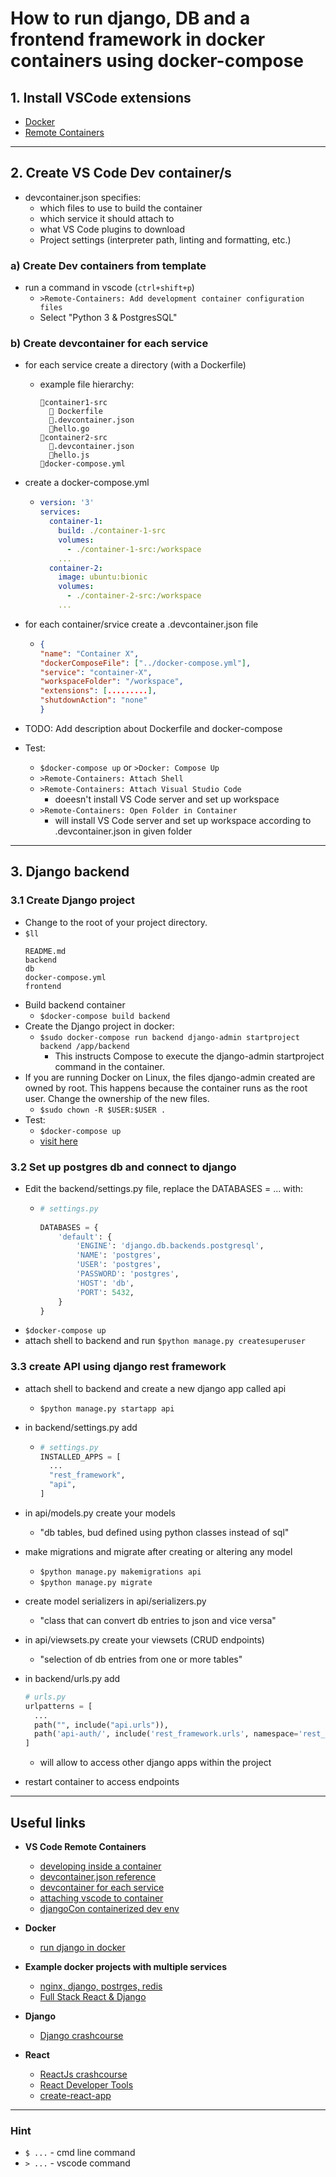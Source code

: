 # How to run django, DB and a frontend framework in docker containers using docker-compose

## 1. Install VSCode extensions
- [Docker](https://marketplace.visualstudio.com/items?itemName=ms-azuretools.vscode-docker)
- [Remote Containers](https://marketplace.visualstudio.com/items?itemName=ms-vscode-remote.remote-containers)

---

## 2. Create VS Code Dev container/s
- devcontainer.json specifies:
  -  which files to use to build the container
  -  which service it should attach to
  -  what VS Code plugins to download
  -  Project settings (interpreter path, linting and formatting, etc.)

### a) Create Dev containers from template
- run a command in vscode (```ctrl+shift+p```) 
  - ```>Remote-Containers: Add development container configuration files```
  - Select "Python 3 & PostgresSQL"

### b) Create devcontainer for each service
- for each service create a directory (with a Dockerfile)
  - example file hierarchy:
    ```
    📁container1-src
      📄 Dockerfile
      📄.devcontainer.json
      📄hello.go
    📁container2-src
      📄.devcontainer.json
      📄hello.js
    📄docker-compose.yml
    ```
- create a docker-compose.yml
  - ```yml
    version: '3'
    services:
      container-1:
        build: ./container-1-src
        volumes:
          - ./container-1-src:/workspace
        ...
      container-2:
        image: ubuntu:bionic
        volumes:
          - ./container-2-src:/workspace
        ...
    ```
- for each container/srvice create a .devcontainer.json file
  - ```json
    {
    "name": "Container X",
    "dockerComposeFile": ["../docker-compose.yml"],
    "service": "container-X",
    "workspaceFolder": "/workspace",
    "extensions": [.........],
    "shutdownAction": "none"
    }
    ```
- TODO: Add description about Dockerfile and docker-compose

- Test:
  - ```$docker-compose up``` or ```>Docker: Compose Up```
  - ```>Remote-Containers: Attach Shell```
  - ```>Remote-Containers: Attach Visual Studio Code```
    - doeesn't install VS Code server and set up workspace
  - ```>Remote-Containers: Open Folder in Container```
    - will install VS Code server and set up workspace according to .devcontainer.json in given folder

---

## 3. Django backend
### 3.1 Create Django project
- Change to the root of your project directory.
- ```$ll``` 
  ```
  README.md
  backend
  db
  docker-compose.yml
  frontend
  ```
- Build backend container
  - ```$docker-compose build backend```
- Create the Django project in docker:
  - ```$sudo docker-compose run backend django-admin startproject backend /app/backend```
    - This instructs Compose to execute the django-admin startproject command in the container.
- If you are running Docker on Linux, the files django-admin created are owned by root. This happens because the container runs as the root user. Change the ownership of the new files.
  - ```$sudo chown -R $USER:$USER .```
- Test:
  - ```$docker-compose up```
  - [visit here](http://localhost:8000/)

### 3.2 Set up postgres db and connect to django
- Edit the backend/settings.py file, replace the DATABASES = ... with:
  - ```python
    # settings.py
      
    DATABASES = {
        'default': {
            'ENGINE': 'django.db.backends.postgresql',
            'NAME': 'postgres',
            'USER': 'postgres',
            'PASSWORD': 'postgres',
            'HOST': 'db',
            'PORT': 5432,
        }
    }
    ```
- ```$docker-compose up```
- attach shell to backend and run ```$python manage.py createsuperuser```

### 3.3 create API using django rest framework
- attach shell to backend and create a new django app called api 
  - ```$python manage.py startapp api```
- in backend/settings.py add 
  - ```python
    # settings.py
    INSTALLED_APPS = [
      ...
      "rest_framework",
      "api",
    ]
    ```
- in api/models.py create your models
  - "db tables, bud defined using python classes instead of sql"
- make migrations and migrate after creating or altering any model
  - ```$python manage.py makemigrations api```
  - ```$python manage.py migrate```
- create model serializers in api/serializers.py
  - "class that can convert db entries to json and vice versa"
- in api/viewsets.py create your viewsets (CRUD endpoints)
  - "selection of db entries from one or more tables"

- in backend/urls.py add 
  ```python
  # urls.py
  urlpatterns = [
    ...
    path("", include("api.urls")),
    path('api-auth/', include('rest_framework.urls', namespace='rest_framework')),
  ]
  ```
  - will allow to access other django apps within the project
- restart container to access endpoints

---

## Useful links
- **VS Code Remote Containers**
  - [developing inside a container](https://code.visualstudio.com/docs/remote/containers#_quick-start-open-an-existing-folder-in-a-container)
  - [devcontainer.json reference](https://code.visualstudio.com/docs/remote/devcontainerjson-reference#_devcontainerjson-properties)
  - [devcontainer for each service](https://github.com/microsoft/vscode-remote-release/issues/254)
  - [attaching vscode to container](https://code.visualstudio.com/docs/remote/attach-container)
  - [djangoCon containerized dev env](https://www.youtube.com/watch?v=hwHRI59iGlw)
- **Docker**
  - [run django in docker](https://docs.docker.com/compose/django/)

- **Example docker projects with multiple services**
  - [nginx, django, postrges, redis](https://realpython.com/django-development-with-docker-compose-and-machine/)
  - [Full Stack React & Django](https://www.youtube.com/playlist?list=PLillGF-RfqbbRA-CIUxlxkUpbq0IFkX60)

- **Django**
  - [Django crashcourse](https://www.youtube.com/watch?v=e1IyzVyrLSU)

- **React**
  - [ReactJs crashcourse](https://www.youtube.com/watch?v=sBws8MSXN7A)
  - [React Developer Tools](https://chrome.google.com/webstore/detail/react-developer-tools/fmkadmapgofadopljbjfkapdkoienihi?hl=en#:~:text=React%20Developer%20Tools%20is%20a,in%20the%20Chrome%20Developer%20Tools.&text=This%20extension%20requires%20permissions%20to,not%20transmit%20any%20data%20remotely.)
  - [create-react-app](https://create-react-app.dev/docs/getting-started/)

---
### Hint
- ```$ ...``` - cmd line command 
- ```> ...``` - vscode command